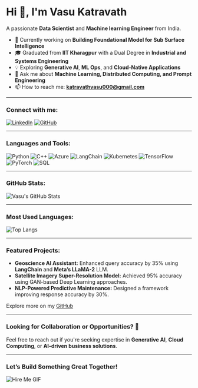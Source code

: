 # Hi 👋, I'm Vasu Katravath
A passionate **Data Scientist** and **Machine learning Engineer** from India.

- 🌱 Currently working on **Building Foundational Model for Sub Surface Intelligence**  
- 🎓 Graduated from **IIT Kharagpur** with a Dual Degree in **Industrial and Systems Engineering**  
- 💡 Exploring **Generative AI**, **ML Ops**, and **Cloud-Native Applications**  
- 💬 Ask me about **Machine Learning, Distributed Computing, and Prompt Engineering**  
- 📫 How to reach me: **katravathvasu000@gmail.com**  

---

### Connect with me:
[![LinkedIn](https://img.shields.io/badge/LinkedIn-%230077B5.svg?style=for-the-badge&logo=linkedin&logoColor=white)](https://linkedin.com/in/vasu-katravath)
[![GitHub](https://img.shields.io/badge/GitHub-%2312100E.svg?style=for-the-badge&logo=github&logoColor=white)](https://github.com/Vasu2803k)

---

### Languages and Tools:
![Python](https://img.shields.io/badge/Python-3670A0?style=for-the-badge&logo=python&logoColor=ffdd54)
![C++](https://img.shields.io/badge/C++-00599C?style=for-the-badge&logo=cplusplus&logoColor=white)
![Azure](https://img.shields.io/badge/Azure-0078D4?style=for-the-badge&logo=microsoftazure&logoColor=white)
![LangChain](https://img.shields.io/badge/LangChain-FFC107?style=for-the-badge&logo=langchain&logoColor=black)
![Kubernetes](https://img.shields.io/badge/Kubernetes-326CE5?style=for-the-badge&logo=kubernetes&logoColor=white)
![TensorFlow](https://img.shields.io/badge/TensorFlow-FF6F00?style=for-the-badge&logo=tensorflow&logoColor=white)
![PyTorch](https://img.shields.io/badge/PyTorch-EE4C2C?style=for-the-badge&logo=pytorch&logoColor=white)
![SQL](https://img.shields.io/badge/SQL-005C84?style=for-the-badge&logo=amazon-dynamodb&logoColor=white)

---

### GitHub Stats:
![Vasu's GitHub Stats](https://github-readme-stats.vercel.app/api?username=Vasu2803k&show_icons=true&theme=radical)

---

### Most Used Languages:
![Top Langs](https://github-readme-stats.vercel.app/api/top-langs/?username=Vasu2803k&layout=compact&theme=radical)

---

### Featured Projects:
- **Geoscience AI Assistant:** Enhanced query accuracy by 35% using **LangChain** and **Meta’s LLaMA-2** LLM.  
- **Satellite Imagery Super-Resolution Model:** Achieved 95% accuracy using GAN-based Deep Learning approaches.  
- **NLP-Powered Predictive Maintenance:** Designed a framework improving response accuracy by 30%.  

Explore more on my [GitHub](https://github.com/Vasu2803k)

---

### Looking for Collaboration or Opportunities? 🚀
Feel free to reach out if you're seeking expertise in **Generative AI**, **Cloud Computing**, or **AI-driven business solutions**.

---

### **Let’s Build Something Great Together!**
![Hire Me GIF](https://media.giphy.com/media/xT9IgzoKnwFNmISR8I/giphy.gif)
